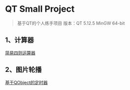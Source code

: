 # QT Small Project
> 基于QT的个人练手项目
> 版本：QT 5.12.5 MinGW 64-bit

## 1、计算器
[简易四则运算器](calculator/)

## 2、图片轮播
[基于QObject的定时器](QObjectTimer/)